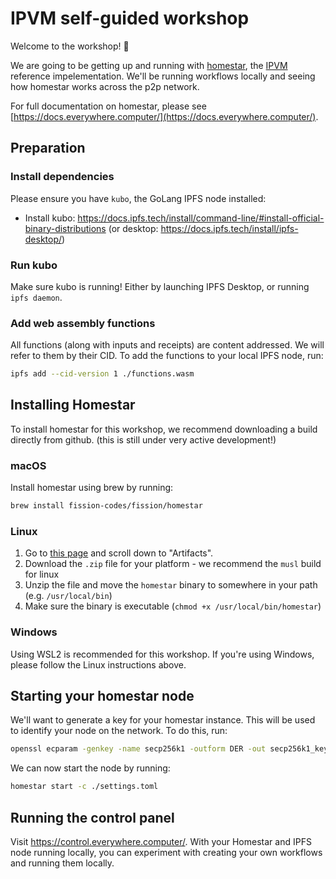 # IPVM self-guided workshop

Welcome to the workshop! 👋

We are going to be getting up and running with [homestar](https://github.com/ipvm-wg/homestar), the [IPVM](https://github.com/ipvm-wg) reference impelementation. We'll be running workflows locally and seeing how homestar works across the p2p network.

For full documentation on homestar, please see [https://docs.everywhere.computer/](https://docs.everywhere.computer/).

## Preparation

### Install dependencies

Please ensure you have `kubo`, the GoLang IPFS node installed:

- Install kubo: https://docs.ipfs.tech/install/command-line/#install-official-binary-distributions (or desktop: https://docs.ipfs.tech/install/ipfs-desktop/)

### Run kubo

Make sure kubo is running! Either by launching IPFS Desktop, or running `ipfs daemon`.

### Add web assembly functions

All functions (along with inputs and receipts) are content addressed. We will refer to them by their CID. To add the functions to your local IPFS node, run:

```sh
ipfs add --cid-version 1 ./functions.wasm
```

## Installing Homestar

To install homestar for this workshop, we recommend downloading a build directly from github. (this is still under very active development!)

### macOS

Install homestar using brew by running:

```sh
brew install fission-codes/fission/homestar
```

### Linux

1. Go to [this page](https://github.com/ipvm-wg/homestar/actions/runs/7117766904) and scroll down to "Artifacts".
2. Download the `.zip` file for your platform - we recommend the `musl` build for linux
3. Unzip the file and move the `homestar` binary to somewhere in your path (e.g. `/usr/local/bin`)
4. Make sure the binary is executable (`chmod +x /usr/local/bin/homestar`)

### Windows

Using WSL2 is recommended for this workshop. If you're using Windows, please follow the Linux instructions above.

## Starting your homestar node

We'll want to generate a key for your homestar instance. This will be used to identify your node on the network. To do this, run:

```sh
openssl ecparam -genkey -name secp256k1 -outform DER -out secp256k1_key.der
```

We can now start the node by running:

```sh
homestar start -c ./settings.toml
```

## Running the control panel

Visit https://control.everywhere.computer/. With your Homestar and IPFS node running locally, you can experiment with creating your own workflows and running them locally.
